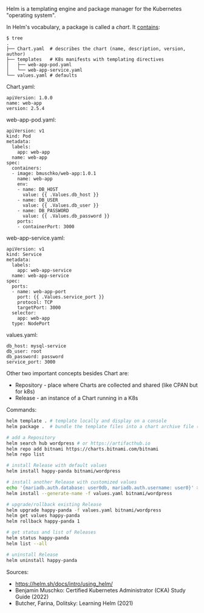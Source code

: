 Helm is a templating engine and package manager for the Kubernetes "operating system".

In Helm's vocabulary, a package is called a *chart*. It [contains](https://github.com/bmuschko/cka-study-guide/tree/master/ch04/templating-tools/helm):

```
$ tree
.
├── Chart.yaml  # describes the chart (name, description, version, author)
├── templates   # K8s manifests with templating directives
│   ├── web-app-pod.yaml
│   └── web-app-service.yaml
└── values.yaml # defaults
```

Chart.yaml:

```
apiVersion: 1.0.0
name: web-app
version: 2.5.4
```

web-app-pod.yaml:

```
apiVersion: v1
kind: Pod
metadata:
  labels:
    app: web-app
  name: web-app
spec:
  containers:
  - image: bmuschko/web-app:1.0.1
    name: web-app
    env:
    - name: DB_HOST
      value: {{ .Values.db_host }}
    - name: DB_USER
      value: {{ .Values.db_user }}
    - name: DB_PASSWORD
      value: {{ .Values.db_password }}
    ports:
    - containerPort: 3000
```

web-app-service.yaml:

```
apiVersion: v1
kind: Service
metadata:
  labels:
    app: web-app-service
  name: web-app-service
spec:
  ports:
  - name: web-app-port
    port: {{ .Values.service_port }}
    protocol: TCP
    targetPort: 3000
  selector:
    app: web-app
  type: NodePort
```

values.yaml:

```
db_host: mysql-service
db_user: root
db_password: password
service_port: 3000
```

Other two important concepts besides Chart are:

* Repository - place where Charts are collected and shared (like CPAN but for k8s)
* Release - an instance of a Chart running in a K8s

Commands:

```sh
helm template . # template locally and display on a console
helm package .  # bundle the template files into a chart archive file (.tgz)

# add a Repository
helm search hub wordpress # or https://artifacthub.io
helm repo add bitnami https://charts.bitnami.com/bitnami
helm repo list

# install Release with default values
helm install happy-panda bitnami/wordpress

# install another Release with customized values
echo '{mariadb.auth.database: user0db, mariadb.auth.username: user0}' > values.yaml
helm install --generate-name -f values.yaml bitnami/wordpress

# upgrade/rollback existing Release
helm upgrade happy-panda -f values.yaml bitnami/wordpress
helm get values happy-panda
helm rollback happy-panda 1

# get status and list of Releases
helm status happy-panda
helm list --all

# uninstall Release
helm uninstall happy-panda
```

Sources:

* https://helm.sh/docs/intro/using_helm/
* Benjamin Muschko: Certified Kubernetes Administrator (CKA) Study Guide (2022)
* Butcher, Farina, Dolitsky: Learning Helm (2021)
